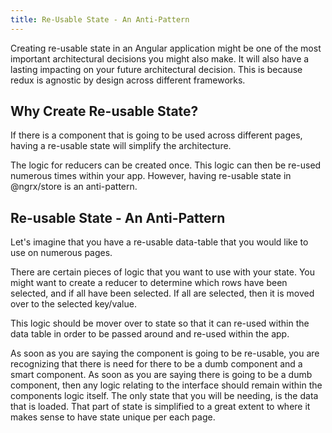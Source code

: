 ```yaml
---
title: Re-Usable State - An Anti-Pattern
---
```


Creating re-usable state in an Angular application might be one of the
most important architectural decisions you might also make. It will also
have a lasting impacting on your future architectural decision. This is
because redux is agnostic by design across different frameworks.

Why Create Re-usable State?
---------------------------

If there is a component that is going to be used across different pages,
having a re-usable state will simplify the architecture.

The logic for reducers can be created once. This logic can then be
re-used numerous times within your app. However, having re-usable state
in \@ngrx/store is an anti-pattern.

Re-usable State - An Anti-Pattern
---------------------------------

Let's imagine that you have a re-usable data-table that you would like
to use on numerous pages.

There are certain pieces of logic that you want to use with your state.
You might want to create a reducer to determine which rows have been
selected, and if all have been selected. If all are selected, then it is
moved over to the selected key/value.

This logic should be mover over to state so that it can re-used within
the data table in order to be passed around and re-used within the app.

As soon as you are saying the component is going to be re-usable, you
are recognizing that there is need for there to be a dumb component and
a smart component. As soon as you are saying there is going to be a dumb
component, then any logic relating to the interface should remain within
the components logic itself. The only state that you will be needing, is
the data that is loaded. That part of state is simplified to a great
extent to where it makes sense to have state unique per each page.
